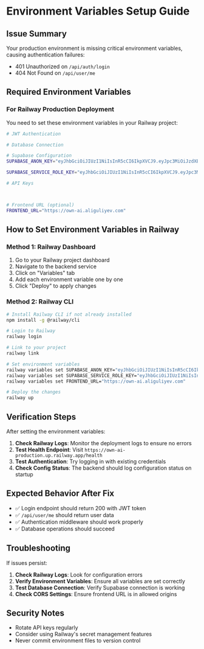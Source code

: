 # Environment Variables Setup Guide

## Issue Summary
Your production environment is missing critical environment variables, causing authentication failures:
- 401 Unauthorized on `/api/auth/login`
- 404 Not Found on `/api/user/me`

## Required Environment Variables

### For Railway Production Deployment

You need to set these environment variables in your Railway project:

```bash
# JWT Authentication

# Database Connection

# Supabase Configuration
SUPABASE_ANON_KEY="eyJhbGciOiJIUzI1NiIsInR5cCI6IkpXVCJ9.eyJpc3MiOiJzdXBhYmFzZSIsInJlZiI6InFyZ3lhaW5xY2xveWltdWJqaGlrIiwicm9sZSI6ImFub24iLCJpYXQiOjE3NTE0OTE0MTksImV4cCI6MjA2NzA2NzQxOX0.AzAP3NR_BmJhmEzbxIFViM2x0-tmnh-4hz20mKUtNE0"

SUPABASE_SERVICE_ROLE_KEY="eyJhbGciOiJIUzI1NiIsInR5cCI6IkpXVCJ9.eyJpc3MiOiJzdXBhYmFzZSIsInJlZiI6InFyZ3lhaW5xY2xveWltdWJqaGlrIiwicm9sZSI6InNlcnZpY2Vfcm9sZSIsImlhdCI6MTc1MTQ5MTQxOSwiZXhwIjoyMDY3MDY3NDE5fQ.fsh_wk3sseHK775o7IfGhbCOF7S_m4xuVlgcLglriYQ"

# API Keys



# Frontend URL (optional)
FRONTEND_URL="https://own-ai.aliguliyev.com"
```

## How to Set Environment Variables in Railway

### Method 1: Railway Dashboard
1. Go to your Railway project dashboard
2. Navigate to the backend service
3. Click on "Variables" tab
4. Add each environment variable one by one
5. Click "Deploy" to apply changes

### Method 2: Railway CLI
```bash
# Install Railway CLI if not already installed
npm install -g @railway/cli

# Login to Railway
railway login

# Link to your project
railway link

# Set environment variables
railway variables set SUPABASE_ANON_KEY="eyJhbGciOiJIUzI1NiIsInR5cCI6IkpXVCJ9.eyJpc3MiOiJzdXBhYmFzZSIsInJlZiI6InFyZ3lhaW5xY2xveWltdWJqaGlrIiwicm9sZSI6ImFub24iLCJpYXQiOjE3NTE0OTE0MTksImV4cCI6MjA2NzA2NzQxOX0.AzAP3NR_BmJhmEzbxIFViM2x0-tmnh-4hz20mKUtNE0"
railway variables set SUPABASE_SERVICE_ROLE_KEY="eyJhbGciOiJIUzI1NiIsInR5cCI6IkpXVCJ9.eyJpc3MiOiJzdXBhYmFzZSIsInJlZiI6InFyZ3lhaW5xY2xveWltdWJqaGlrIiwicm9sZSI6InNlcnZpY2Vfcm9sZSIsImlhdCI6MTc1MTQ5MTQxOSwiZXhwIjoyMDY3MDY3NDE5fQ.fsh_wk3sseHK775o7IfGhbCOF7S_m4xuVlgcLglriYQ"
railway variables set FRONTEND_URL="https://own-ai.aliguliyev.com"

# Deploy the changes
railway up
```

## Verification Steps

After setting the environment variables:

1. **Check Railway Logs**: Monitor the deployment logs to ensure no errors
2. **Test Health Endpoint**: Visit `https://own-ai-production.up.railway.app/health`
3. **Test Authentication**: Try logging in with existing credentials
4. **Check Config Status**: The backend should log configuration status on startup

## Expected Behavior After Fix

- ✅ Login endpoint should return 200 with JWT token
- ✅ `/api/user/me` should return user data
- ✅ Authentication middleware should work properly
- ✅ Database operations should succeed

## Troubleshooting

If issues persist:

1. **Check Railway Logs**: Look for configuration errors
2. **Verify Environment Variables**: Ensure all variables are set correctly
3. **Test Database Connection**: Verify Supabase connection is working
4. **Check CORS Settings**: Ensure frontend URL is in allowed origins

## Security Notes

- Rotate API keys regularly
- Consider using Railway's secret management features
- Never commit environment files to version control 